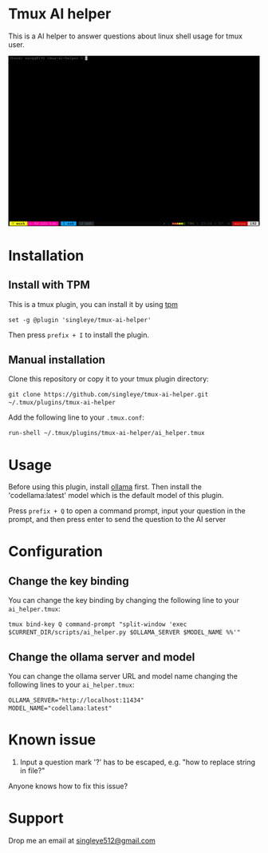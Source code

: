 # Tmux AI helper

This is a AI helper to answer questions about linux shell usage for tmux user.

![demo](https://github.com/singleye/tmux-ai-helper/blob/main/demo.gif)

# Installation

## Install with TPM

This is a tmux plugin, you can install it by using [tpm](https://github.com/tmux-plugins/tpm)

```
set -g @plugin 'singleye/tmux-ai-helper'
```

Then press `prefix + I` to install the plugin.

## Manual installation

Clone this repository or copy it to your tmux plugin directory:

```
git clone https://github.com/singleye/tmux-ai-helper.git ~/.tmux/plugins/tmux-ai-helper
```

Add the following line to your `.tmux.conf`:

```
run-shell ~/.tmux/plugins/tmux-ai-helper/ai_helper.tmux
```

# Usage

Before using this plugin, install [ollama](https://github.com/ollama/ollama) first. Then install the 'codellama:latest' model which is the default model of this plugin.

Press `prefix + Q` to open a command prompt, input your question in the prompt, and then press enter to send the question to the AI server

# Configuration

## Change the key binding

You can change the key binding by changing the following line to your `ai_helper.tmux`:

```
tmux bind-key Q command-prompt "split-window 'exec $CURRENT_DIR/scripts/ai_helper.py $OLLAMA_SERVER $MODEL_NAME %%'"
```

## Change the ollama server and model

You can change the ollama server URL and model name changing the following lines to your `ai_helper.tmux`:

```
OLLAMA_SERVER="http://localhost:11434"
MODEL_NAME="codellama:latest"
```

# Known issue

1. Input a question mark '?' has to be escaped, e.g. "how to replace string in file\?"

Anyone knows how to fix this issue?

# Support

Drop me an email at <singleye512@gmail.com>
